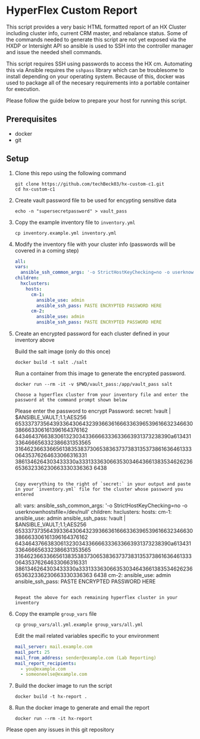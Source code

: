 # HyperFlex Custom Report

This script provides a very basic HTML formatted report of an HX Cluster including cluster info, current CRM master, and rebalance status.  Some of the commands needed to generate this script are not yet exposed via the HXDP or Intersight API so ansible is used to SSH into the controller manager and issue the needed shell commands.

This script requires SSH using passwords to access the HX cm.  Automating this via Ansible requires the `sshpass` library which can be troublesome to install depending on your operating system.  Because of this, docker was used to package all of the necesary requirements into a portable container for execution.

Please follow the guide below to prepare your host for running this script.

## Prerequisites

- docker
- git

## Setup

1. Clone this repo using the following command
   
   ```
   git clone https://github.com/techBeck03/hx-custom-c1.git
   cd hx-custom-c1
   ```

2. Create vault password file to be used for encypting sensitive data
   
   `echo -n "supersecretpassword" > vault_pass`

3. Copy the example inventory file to `inventory.yml`
   
   `cp inventory.example.yml inventory.yml`

4. Modify the inventory file with your cluster info (passwords will be covered in a coming step)
   
   ```yaml
   all:
   vars:
     ansible_ssh_common_args: '-o StrictHostKeyChecking=no -o userknownhostsfile=/dev/null'
   children:
     hxclusters:
       hosts:
         cm-1:
           ansible_use: admin
           ansible_ssh_pass: PASTE ENCRYPTED PASSWORD HERE
         cm-2:
           ansible_use: admin
           ansible_ssh_pass: PASTE ENCRYPTED PASSWORD HERE
   ```

5. Create an encrypted password for each cluster defined in your inventory above
   
   Build the salt image (only do this once)

   ```
   docker build -t salt ./salt
   ```

   Run a container from this image to generate the encrypted password.

   ```
   docker run --rm -it -v $PWD/vault_pass:/app/vault_pass salt
   
   Choose a hyperflex cluster from your inventory file and enter the password at the command prompt shown below
   
   ```
   Please enter the password to encrypt
   Password: 
   secret: !vault |
             $ANSIBLE_VAULT;1.1;AES256
             65333737356439336430643239366361666336396539616632346630386663306161396164376162
             6434643766383061323034336666333633663931373238390a613431336466656332386631353565
             31646236633665613835383730653836373738313537386163646133306435376264633066316331
             3861346264303433330a333133363066353034643661383534626236653632336230663330336363
             6438
   ```

   Copy everything to the right of `secret:` in your output and paste in your `inventory.yml` file for the cluster whose password you entered

   ```
   all:
   vars:
     ansible_ssh_common_args: '-o StrictHostKeyChecking=no -o userknownhostsfile=/dev/null'
   children:
     hxclusters:
       hosts:
         cm-1:
           ansible_use: admin
           ansible_ssh_pass: !vault |
             $ANSIBLE_VAULT;1.1;AES256
             65333737356439336430643239366361666336396539616632346630386663306161396164376162
             6434643766383061323034336666333633663931373238390a613431336466656332386631353565
             31646236633665613835383730653836373738313537386163646133306435376264633066316331
             3861346264303433330a333133363066353034643661383534626236653632336230663330336363
             6438
         cm-2:
           ansible_use: admin
           ansible_ssh_pass: PASTE ENCRYPTED PASSWORD HERE
   ```

   Repeat the above for each remaining hyperflex cluster in your inventory

6. Copy the example `group_vars` file

   `cp group_vars/all.yml.example group_vars/all.yml`

   Edit the mail related variables specific to your environment
   ```yaml
   mail_server: mail.example.com
   mail_port: 25
   mail_from_address: sender@example.com (Lab Reporting)
   mail_report_recipients:
     - you@example.com
     - someoneelse@example.com
   ```

7. Build the docker image to run the script

   `docker build -t hx-report .`

8. Run the docker image to generate and email the report

   `docker run --rm -it hx-report`


Please open any issues in this git repository